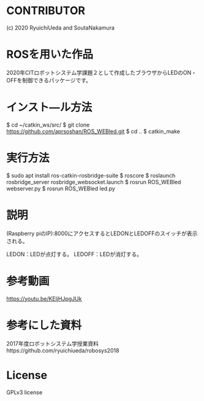 # CONTRIBUTOR

(c) 2020 RyuichiUeda and SoutaNakamura

# ROSを用いた作品

2020年CITロボットシステム学課題２として作成したブラウザからLEDのON・OFFを制御できるパッケージです。

# インスト―ル方法
  $ cd ~/catkin_ws/src/
  $ git clone https://github.com/aprsoshan/ROS_WEBled.git
  $ cd ..
  $ catkin_make

# 実行方法
  $ sudo apt install ros-catkin-rosbridge-suite
  $ roscore
  $ roslaunch rosbridge_server rosbridge_websocket.launch
  $ rosrun ROS_WEBled webserver.py
  $ rosrun ROS_WEBled led.py

# 説明

(Raspberry piのIP):8000にアクセスするとLEDONとLEDOFFのスイッチが表示される。

LEDON：LEDが点灯する。 LEDOFF：LEDが消灯する。

# 参考動画

https://youtu.be/KEljHJpgJUk

# 参考にした資料

2017年度ロボットシステム学授業資料https://github.com/ryuichiueda/robosys2018

# License

GPLv3 license
